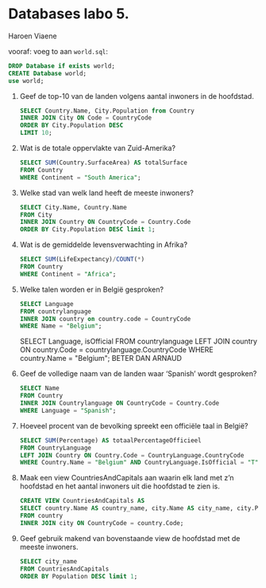 Databases labo 5.
=================

Haroen Viaene

vooraf: voeg to aan `world.sql`:

```SQL
DROP Database if exists world;
CREATE Database world;
use world;
```


1. Geef de top-10 van de landen volgens aantal inwoners in de hoofdstad.

    ```SQL
    SELECT Country.Name, City.Population from Country
    INNER JOIN City ON Code = CountryCode
    ORDER BY City.Population DESC
    LIMIT 10;
    ```

2. Wat is de totale oppervlakte van Zuid-Amerika?

    ```SQL
    SELECT SUM(Country.SurfaceArea) AS totalSurface
    FROM Country
    WHERE Continent = "South America";
    ```


3. Welke stad van welk land heeft de meeste inwoners?

    ```SQL
    SELECT City.Name, Country.Name
    FROM City
    INNER JOIN Country ON CountryCode = Country.Code
    ORDER BY City.Population DESC limit 1;
    ```

4. Wat is de gemiddelde levensverwachting in Afrika?

    ```SQL
    SELECT SUM(LifeExpectancy)/COUNT(*)
    FROM Country
    WHERE Continent = "Africa";
    ```

5. Welke talen worden er in België gesproken?

    ```SQL
    SELECT Language
    FROM countrylanguage
    INNER JOIN country on country.code = CountryCode
    WHERE Name = "Belgium";
    ```
    SELECT Language, isOfficial
    FROM countrylanguage
    LEFT JOIN country ON country.Code = countrylanguage.CountryCode
    WHERE country.Name = "Belgium"; BETER DAN ARNAUD

6. Geef de volledige naam van de landen waar ‘Spanish’ wordt gesproken?

    ```SQL
    SELECT Name
    FROM Country
    INNER JOIN Countrylanguage ON CountryCode = Country.Code
    WHERE Language = "Spanish";
    ```

7. Hoeveel procent van de bevolking spreekt een officiële taal in België?

    ```SQL
    SELECT SUM(Percentage) AS totaalPercentageOfficieel
    FROM CountryLanguage
    LEFT JOIN Country ON Country.Code = CountryLanguage.CountryCode
    WHERE Country.Name = "Belgium" AND CountryLanguage.IsOfficial = "T";
    ```

8. Maak een view CountriesAndCapitals aan waarin elk land met z’n hoofdstad en het aantal inwoners uit die hoofdstad te zien is.

    ```SQL
    CREATE VIEW CountriesAndCapitals AS 
    SELECT country.Name AS country_name, city.Name AS city_name, city.Population
    FROM country
    INNER JOIN city ON CountryCode = country.Code;
    ```

9. Geef gebruik makend van bovenstaande view de hoofdstad met de meeste inwoners.

    ```SQL
    SELECT city_name
    FROM CountriesAndCapitals
    ORDER BY Population DESC limit 1;
    ```
